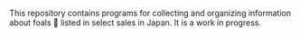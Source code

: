 This repository contains programs for collecting and organizing information about foals :racehorse: listed in select sales in Japan.   It is a work in progress.
